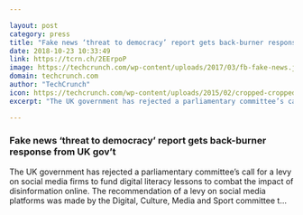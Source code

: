 ```yaml
---

layout: post
category: press
title: "Fake news ‘threat to democracy’ report gets back-burner response from UK gov’t"
date: 2018-10-23 10:33:49
link: https://tcrn.ch/2EErpoP
image: https://techcrunch.com/wp-content/uploads/2017/03/fb-fake-news.jpg?w=711
domain: techcrunch.com
author: "TechCrunch"
icon: https://techcrunch.com/wp-content/uploads/2015/02/cropped-cropped-favicon-gradient.png?w=180
excerpt: "The UK government has rejected a parliamentary committee’s call for a levy on social media firms to fund digital literacy lessons to combat the impact of disinformation online. The recommendation of a levy on social media platforms was made by the Digital, Culture, Media and Sport committee t…"

---
```


### Fake news ‘threat to democracy’ report gets back-burner response from UK gov’t

The UK government has rejected a parliamentary committee’s call for a levy on social media firms to fund digital literacy lessons to combat the impact of disinformation online. The recommendation of a levy on social media platforms was made by the Digital, Culture, Media and Sport committee t…